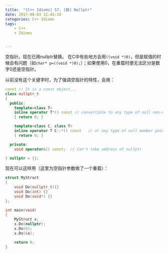 ```yaml
---
title:  "[C++ Idioms] 57. [替] Nullptr"
date: 2017-08-03 12:41:19
categories: C++ Idioms
tags:
    - C++
    - Idioms


---
```

空指针。<!--more-->现在已用nullptr替换。
在C中有些地方会用`((void *)0)`，但是赋值的时候会有问题（如`char* p=((void *)0);`）；如果使用0，在重载时便无法区分是数字0还是空指针。

以前没有这个关键字时，为了强调空指针的特性，会用：
```cpp
const // It is a const object...
class nullptr_t 
{
  public:
    template<class T>
    inline operator T*() const // convertible to any type of null non-member pointer...
    { return 0; }

    template<class C, class T>
    inline operator T C::*() const   // or any type of null member pointer...
    { return 0; }

  private:
    void operator&() const;  // Can't take address of nullptr

} nullptr = {};
```

现在可以这样用（这里为空指针参数做了一个重载）：
```cpp
struct MyStruct
{
	void Do(nullptr_t){}
	void Do(int) {}
	void Do(void*) {}
};

int main(void)
{
	MyStruct x;
	x.Do(nullptr);
	x.Do(0);
	x.Do(&x);

	return 0;
}
```